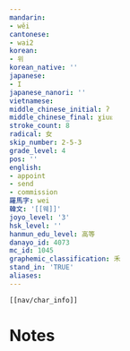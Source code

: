 ```yaml
---
mandarin:
- wěi
cantonese:
- wai2
korean:
- 위
korean_native: ''
japanese:
- I
japanese_nanori: ''
vietnamese:
middle_chinese_initial: ʔ
middle_chinese_final: ɣiuᴇ
stroke_count: 8
radical: 女
skip_number: 2-5-3
grade_level: 4
pos: ''
english:
- appoint
- send
- commission
羅馬字: wei
韓文: '[[웨]]'
joyo_level: '3'
hsk_level: ''
hanmun_edu_level: 高等
danayo_id: 4073
mc_id: 1045
graphemic_classification: 禾
stand_in: 'TRUE'
aliases:
---
```

```meta-bind-embed
[[nav/char_info]]
```

# Notes
